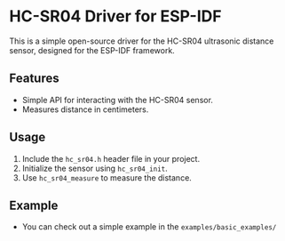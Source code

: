 # HC-SR04 Driver for ESP-IDF

This is a simple open-source driver for the HC-SR04 ultrasonic distance sensor, designed for the ESP-IDF framework.

## Features
- Simple API for interacting with the HC-SR04 sensor.
- Measures distance in centimeters.

## Usage
1. Include the `hc_sr04.h` header file in your project.
2. Initialize the sensor using `hc_sr04_init`.
3. Use `hc_sr04_measure` to measure the distance.

## Example
- You can check out a simple example in the `examples/basic_examples/`

